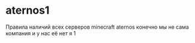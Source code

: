 # aternos1
Правила наличий всех серверов minecraft aternos конечно мы не сама компания и у нас её нет я 1 
